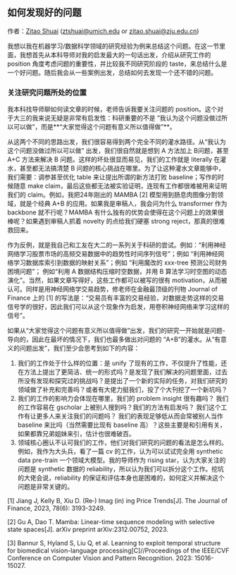 ## 如何发现好的问题

作者：[Zitao Shuai](https://zitao-shuai.github.io/) (ztshuai@umich.edu or zitao.shuai@zju.edu.cn)

我想以我在机器学习/数据科学领域的研究经验为例来总结这个问题。在这一节里面，我想首先从本科导师对我的启发最大的一句话出发，介绍从研究工作的 position 角度考虑问题的重要性，并比较我不同研究阶段的 taste，来总结什么是一个好问题。随后我会从一些案例出发，总结如何去发现一个还不错的问题。

### 关注研究问题所处的位置

我本科找导师聊如何读文章的时候，老师告诉我要关注问题的 position。这个对于大三的我来说无疑是非常有启发性：科研重要的不是 ”我认为这个问题没做过所以可以做”，而是**“大家觉得这个问题有意义所以值得做”**。

从这两个不同的思路出发，我们很容易得到两个完全不同的灌水路径。从“我认为这个问题没做过所以可以做” 出发，我们很自然就是想到 A 方法加上 B问题，甚至 A+C 方法来解决 B 问题。这样的坏处很显而易见，我们的工作就是 literally 在灌水，甚至都无法搞清楚 B 问题的核心挑战在哪里。为了让这种灌水文章能够中，我们需要：调参甚至优化 table 来让提出所谓的新方法打败 baseline；写作的时候随意 make claim，最后这些都无法被实验证明，连现有工作都很难被用来证明我们的 claim。例如，我把24年刚出的 MAMBA [2] 模型用到肠息肉图像分割领域，就是个经典 A+B 的应用。如果我是审稿人，我会问为什么 transformer 作为 backbone 就不行呢？MAMBA 有什么独有的优势会使得在这个问题上的效果很棒呢？如果遇到审稿人抓着 novelty 的点给我们硬塞 strong reject，那真的很难救回来。

作为反例，就是我自己和工友在大二的一系列关于科研的尝试。例如：“利用神经网络学习股票市场的高频交易数据中的趋势性时间序列信号”；例如 “利用神经网络学习数据库索引到数据的映射关系”；例如 “利用魔改的 xxx-tree 预测公司财务困境问题”； 例如“利用 A 数据结构压缩时空数据，并用 B 算法学习时空图的动态演化”。当然，如果文章写得好，这些工作都可以被写的很有 motivation，从而被认可。同样是用神经网络学交易趋势，修老师在金融最顶级的刊物 Journal of Finance 上的 [1] 的写法是：“交易员有丰富的交易经验，对数据走势这样的交易信号学的很好，因此我们可以从这个现象作为启发，用卷积神经网络来学习这样的信号”。

如果从“大家觉得这个问题有意义所以值得做”出发，我们的研究一开始就是问题-导向的，因此在最坏的情况下，我们也最多做出对问题的 “A+B”的灌水。从“有意义的问题出发”，我们至少会思考到如下的内容：

1. 我们的工作处于什么样的位置：是 unify 了现有的工作，不仅提升了性能，还在方法上提出了更简洁、统一的形式吗？是发现了我们解决的问题里面，过去所没有发现和探究过的挑战吗？是提出了一个新的实际的任务，对我们研究的领域做了补充和完善吗？或者有大佬力挺我们，投了个大刊挖了一个新坑吗？
2. 我们的工作的影响力会体现在哪里，我们的 problem insight 很有趣吗？ 我们的工作容易在 gscholar 上被别人搜到吗？我们的方法有启发吗？ 我们这个工作有让更多人来关注我们的问题吗？ 我们的表现足够低从而会常被别人当作 baseline 来比吗（当然需要比现有 baseline 高）？这些主要是和引用有关，如果都靠兄弟姐妹来引，估计也很难破百。 
3. 领域核心圈认不认可我们的工作，他们对我们研究的问题的看法是怎么样的。例如，我作为大头兵，看了一篇 cv 的工作，认为可以试试完全用 synthetic data pre-train 一个领域大模型。我的导师作为 rising star，认为大家关注的问题是 synthetic 数据的 reliability，所以认为我们可以拆分这个工作。挖坑的大佬会说，reliability 的保证和评估本身也是困难的，如何定义并解决这个问题是非常关键的。




[1] Jiang J, Kelly B, Xiu D. (Re‐) Imag (in) ing Price Trends[J]. The Journal of Finance, 2023, 78(6): 3193-3249.

[2] Gu A, Dao T. Mamba: Linear-time sequence modeling with selective state spaces[J]. arXiv preprint arXiv:2312.00752, 2023.

[3] Bannur S, Hyland S, Liu Q, et al. Learning to exploit temporal structure for biomedical vision-language processing[C]//Proceedings of the IEEE/CVF Conference on Computer Vision and Pattern Recognition. 2023: 15016-15027.

